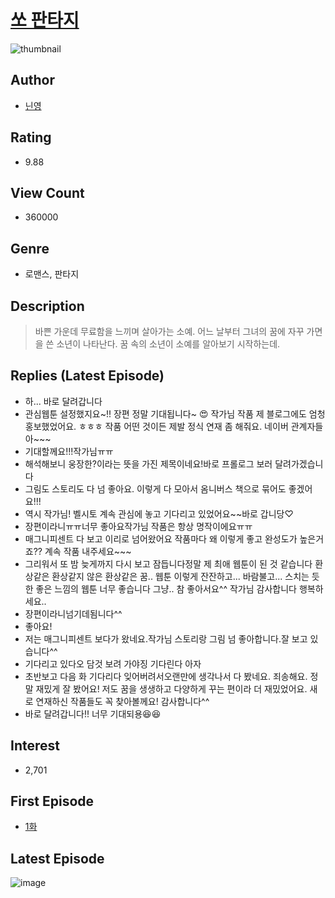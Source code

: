 # [쏘 판타지](https://comic.naver.com/bestChallenge/list?titleId=737616)
![thumbnail](https://image-comic.pstatic.net/user_contents_data/challenge_comic/2019/11/28/329682/thumbnail_202x164f8c47cda_4ef3_41b9_9194_0a248e610775_00008007.JPEG)

## Author
- [닌영](https://comic.naver.com/artistTitle?id=329682)

## Rating
- 9.88

## View Count
- 360000

## Genre
- 로맨스, 판타지

## Description
> 바쁜 가운데 무료함을 느끼며 살아가는 소예. 어느 날부터 그녀의 꿈에 자꾸 가면을 쓴 소년이 나타난다. 꿈 속의 소년이 소예를 알아보기 시작하는데.

## Replies (Latest Episode)
- 하... 바로 달려갑니다
- 관심웹툰 설정했지요~!! 장편 정말 기대됩니다~ 😍 작가님 작품 제 블로그에도 엄청 홍보했었어요. ㅎㅎㅎ 작품 어떤 것이든 제발 정식 연재 좀 해줘요. 네이버 관계자들아~~~
- 기대할께요!!!작가님ㅠㅠ
- 해석해보니 웅장한?이라는 뜻을 가진 제목이네요!바로 프롤로그 보러 달려가겠습니다
- 그림도 스토리도 다 넘 좋아요. 이렇게 다 모아서 옴니버스 책으로 묶어도 좋겠어요!!!
- 역시 작가님! 벨시토 계속 관심에 놓고 기다리고 있었어요~~바로 갑니당♡
- 장편이라니ㅠㅠ너무 좋아요작가님 작품은 항상 명작이에요ㅠㅠ
- 매그니피센트 다 보고 이리로 넘어왔어요 작품마다 왜 이렇게 좋고 완성도가 높은거죠?? 계속 작품 내주세요~~~
- 그리워서 또 밤 늦게까지 다시 보고 잠듭니다정말 제 최애 웹툰이 된 것 같습니다 환상같은 환상같지 않은 환상같은 꿈.. 웹툰 이렇게 잔잔하고... 바람불고... 스치는 듯한 좋은 느낌의 웹툰 너무 좋습니다 그냥.. 참 좋아서요^^ 작가님 감사합니다 행복하세요..
- 장편이라니넘기데됨니다^^
- 좋아요!
- 저는 매그니피센트 보다가 왔네요.작가님 스토리랑 그림 넘 좋아합니다.잘 보고 있습니다^^
- 기다리고 있다오 담것 보려 가야징 기다린다 아자
- 초반보고 다음 화 기다리다 잊어버려서오랜만에 생각나서 다 봤네요. 죄송해요. 정말 재밌게 잘 봤어요! 저도 꿈을 생생하고 다양하게 꾸는 편이라 더 재밌었어요. 새로 연재하신 작품들도 꼭 찾아볼께요! 감사합니다^^
- 바로 달려갑니다!! 너무 기대되용😆😆

## Interest
- 2,701

## First Episode
- [1화](https://comic.naver.com/bestChallenge/detail?titleId=737616&no=1)

## Latest Episode
![image](https://image-comic.pstatic.net/user_contents_data/challenge_comic/2020/12/08/329682/upload_3474639470491754854.jpeg)

